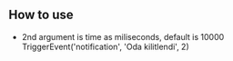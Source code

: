 ## How to use
* 2nd argument is time as miliseconds, default is 10000
TriggerEvent('notification', 'Oda kilitlendi', 2)